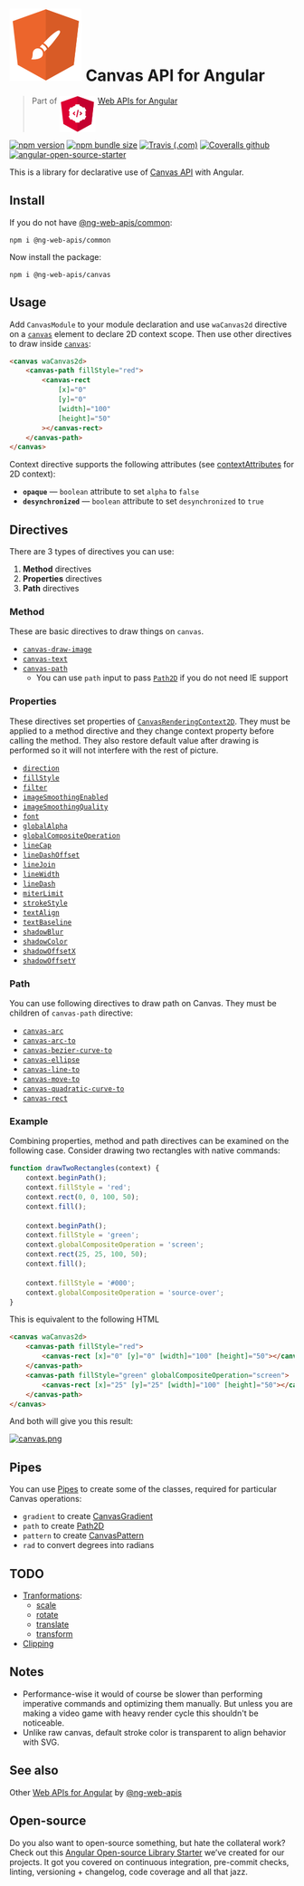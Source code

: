 # ![ng-web-apis logo](projects/demo/src/assets/logo.svg) Canvas API for Angular

> Part of <img src="projects/demo/src/assets/web-api.svg" align="top"> [Web APIs for Angular](https://ng-web-apis.github.io/)

[![npm version](https://img.shields.io/npm/v/@ng-web-apis/canvas.svg)](https://npmjs.com/package/@ng-web-apis/canvas)
[![npm bundle size](https://img.shields.io/bundlephobia/minzip/@ng-web-apis/canvas)](https://bundlephobia.com/result?p=@ng-web-apis/canvas)
[![Travis (.com)](https://img.shields.io/travis/com/ng-web-apis/canvas)](https://travis-ci.com/ng-web-apis/canvas)
[![Coveralls github](https://img.shields.io/coveralls/github/ng-web-apis/canvas)](https://coveralls.io/github/ng-web-apis/canvas?branch=master)
[![angular-open-source-starter](https://img.shields.io/badge/made%20with-angular--open--source--starter-d81676?logo=angular)](https://github.com/TinkoffCreditSystems/angular-open-source-starter)

This is a library for declarative use of
[Canvas API](https://developer.mozilla.org/en-US/docs/Web/API/Canvas_API) with Angular.

## Install

If you do not have [@ng-web-apis/common](https://github.com/ng-web-apis/common):

```
npm i @ng-web-apis/common
```

Now install the package:

```
npm i @ng-web-apis/canvas
```

## Usage

Add `CanvasModule` to your module declaration and use `waCanvas2d` directive
on a [`canvas`](https://developer.mozilla.org/en-US/docs/Web/HTML/Element/canvas)
element to declare 2D context scope. Then use other directives to draw inside
[`canvas`](https://developer.mozilla.org/en-US/docs/Web/HTML/Element/canvas):

```html
<canvas waCanvas2d>
    <canvas-path fillStyle="red">
        <canvas-rect
            [x]="0"
            [y]="0"
            [width]="100"
            [height]="50"
        ></canvas-rect>
    </canvas-path>
</canvas>
```

Context directive supports the following attributes
(see [contextAttributes](https://developer.mozilla.org/en-US/docs/Web/API/HTMLCanvasElement/getContext) for 2D context):

-   **`opaque`** — `boolean` attribute to set `alpha` to `false`
-   **`desynchronized`** — `boolean` attribute to set `desynchronized` to `true`

## Directives

There are 3 types of directives you can use:

1. **Method** directives
2. **Properties** directives
3. **Path** directives

### Method

These are basic directives to draw things on `canvas`.

-   [`canvas-draw-image`](https://developer.mozilla.org/en-US/docs/Web/API/CanvasRenderingContext2D/drawImage)
-   [`canvas-text`](https://developer.mozilla.org/en-US/docs/Web/API/Canvas_API/Tutorial/Drawing_text)
-   [`canvas-path`](https://developer.mozilla.org/en-US/docs/Web/API/Canvas_API/Tutorial/Drawing_shapes)
    -   You can use `path` input to pass [`Path2D`](https://developer.mozilla.org/en-US/docs/Web/API/Path2D)
        if you do not need IE support

### Properties

These directives set properties of [`CanvasRenderingContext2D`](https://developer.mozilla.org/en-US/docs/Web/API/CanvasRenderingContext2D).
They must be applied to a method directive and they change context property before calling the method.
They also restore default value after drawing is performed so it will not interfere with the rest of picture.

-   [`direction`](https://developer.mozilla.org/en-US/docs/Web/API/CanvasRenderingContext2D/direction)
-   [`fillStyle`](https://developer.mozilla.org/en-US/docs/Web/API/CanvasRenderingContext2D/fillStyle)
-   [`filter`](https://developer.mozilla.org/en-US/docs/Web/API/CanvasRenderingContext2D/filter)
-   [`imageSmoothingEnabled`](https://developer.mozilla.org/en-US/docs/Web/API/CanvasRenderingContext2D/imageSmoothingEnabled)
-   [`imageSmoothingQuality`](https://developer.mozilla.org/en-US/docs/Web/API/CanvasRenderingContext2D/imageSmoothingQuality)
-   [`font`](https://developer.mozilla.org/en-US/docs/Web/API/CanvasRenderingContext2D/font)
-   [`globalAlpha`](https://developer.mozilla.org/en-US/docs/Web/API/CanvasRenderingContext2D/globalAlpha)
-   [`globalCompositeOperation`](https://developer.mozilla.org/en-US/docs/Web/API/CanvasRenderingContext2D/globalCompositeOperation)
-   [`lineCap`](https://developer.mozilla.org/en-US/docs/Web/API/CanvasRenderingContext2D/lineCap)
-   [`lineDashOffset`](https://developer.mozilla.org/en-US/docs/Web/API/CanvasRenderingContext2D/lineDashOffset)
-   [`lineJoin`](https://developer.mozilla.org/en-US/docs/Web/API/CanvasRenderingContext2D/lineJoin)
-   [`lineWidth`](https://developer.mozilla.org/en-US/docs/Web/API/CanvasRenderingContext2D/lineWidth)
-   [`lineDash`](https://developer.mozilla.org/en-US/docs/Web/API/CanvasRenderingContext2D/setLineDash)
-   [`miterLimit`](https://developer.mozilla.org/en-US/docs/Web/API/CanvasRenderingContext2D/miterLimit)
-   [`strokeStyle`](https://developer.mozilla.org/en-US/docs/Web/API/CanvasRenderingContext2D/strokeStyle)
-   [`textAlign`](https://developer.mozilla.org/en-US/docs/Web/API/CanvasRenderingContext2D/textAlign)
-   [`textBaseline`](https://developer.mozilla.org/en-US/docs/Web/API/CanvasRenderingContext2D/textBaseline)
-   [`shadowBlur`](https://developer.mozilla.org/en-US/docs/Web/API/CanvasRenderingContext2D/shadowBlur)
-   [`shadowColor`](https://developer.mozilla.org/en-US/docs/Web/API/CanvasRenderingContext2D/shadowColor)
-   [`shadowOffsetX`](https://developer.mozilla.org/en-US/docs/Web/API/CanvasRenderingContext2D/shadowOffsetX)
-   [`shadowOffsetY`](https://developer.mozilla.org/en-US/docs/Web/API/CanvasRenderingContext2D/shadowOffsetY)

### Path

You can use following directives to draw path on Canvas.
They must be children of `canvas-path` directive:

-   [`canvas-arc`](https://developer.mozilla.org/en-US/docs/Web/API/CanvasRenderingContext2D/arc)
-   [`canvas-arc-to`](https://developer.mozilla.org/en-US/docs/Web/API/CanvasRenderingContext2D/arcTo)
-   [`canvas-bezier-curve-to`](https://developer.mozilla.org/en-US/docs/Web/API/CanvasRenderingContext2D/bezierCurveTo)
-   [`canvas-ellipse`](https://developer.mozilla.org/en-US/docs/Web/API/CanvasRenderingContext2D/ellipse)
-   [`canvas-line-to`](https://developer.mozilla.org/en-US/docs/Web/API/CanvasRenderingContext2D/lineTo)
-   [`canvas-move-to`](https://developer.mozilla.org/en-US/docs/Web/API/CanvasRenderingContext2D/moveTo)
-   [`canvas-quadratic-curve-to`](https://developer.mozilla.org/en-US/docs/Web/API/CanvasRenderingContext2D/quadraticCurveTo)
-   [`canvas-rect`](https://developer.mozilla.org/en-US/docs/Web/API/CanvasRenderingContext2D/rect)

### Example

Combining properties, method and path directives can be examined on the following case.
Consider drawing two rectangles with native commands:

```javascript
function drawTwoRectangles(context) {
    context.beginPath();
    context.fillStyle = 'red';
    context.rect(0, 0, 100, 50);
    context.fill();

    context.beginPath();
    context.fillStyle = 'green';
    context.globalCompositeOperation = 'screen';
    context.rect(25, 25, 100, 50);
    context.fill();

    context.fillStyle = '#000';
    context.globalCompositeOperation = 'source-over';
}
```

This is equivalent to the following HTML

```html
<canvas waCanvas2d>
    <canvas-path fillStyle="red">
        <canvas-rect [x]="0" [y]="0" [width]="100" [height]="50"></canvas-rect>
    </canvas-path>
    <canvas-path fillStyle="green" globalCompositeOperation="screen">
        <canvas-rect [x]="25" [y]="25" [width]="100" [height]="50"></canvas-rect>
    </canvas-path>
</canvas>
```

And both will give you this result:

[![canvas.png](https://i.postimg.cc/MZf2XV83/canvas.png)](https://postimg.cc/7b4QWChS)

## Pipes

You can use [Pipes](https://angular.io/guide/pipes) to create some of the
classes, required for particular Canvas operations:

-   `gradient` to create [CanvasGradient](https://developer.mozilla.org/en-US/docs/Web/API/CanvasGradient)
-   `path` to create [Path2D](https://developer.mozilla.org/en-US/docs/Web/API/Path2D)
-   `pattern` to create [CanvasPattern](https://developer.mozilla.org/en-US/docs/Web/API/CanvasPattern)
-   `rad` to convert degrees into radians

## TODO

-   [Tranformations](https://developer.mozilla.org/en-US/docs/Web/API/Canvas_API/Tutorial/Transformations):
    -   [scale](https://developer.mozilla.org/en-US/docs/Web/API/CanvasRenderingContext2D/scale)
    -   [rotate](https://developer.mozilla.org/en-US/docs/Web/API/CanvasRenderingContext2D/rotate)
    -   [translate](https://developer.mozilla.org/en-US/docs/Web/API/CanvasRenderingContext2D/translate)
    -   [transform](https://developer.mozilla.org/en-US/docs/Web/API/CanvasRenderingContext2D/transform)
-   [Clipping](https://developer.mozilla.org/en-US/docs/Web/API/CanvasRenderingContext2D/clip)

## Notes

-   Performance-wise it would of course be slower than performing imperative commands
    and optimizing them manually. But unless you are making a video game with heavy
    render cycle this shouldn't be noticeable.
-   Unlike raw canvas, default stroke color is transparent to align behavior with SVG.

## See also

Other [Web APIs for Angular](https://ng-web-apis.github.io/) by [@ng-web-apis](https://github.com/ng-web-apis)

## Open-source

Do you also want to open-source something, but hate the collateral work?
Check out this [Angular Open-source Library Starter](https://github.com/TinkoffCreditSystems/angular-open-source-starter)
we’ve created for our projects. It got you covered on continuous integration,
pre-commit checks, linting, versioning + changelog, code coverage and all that jazz.
